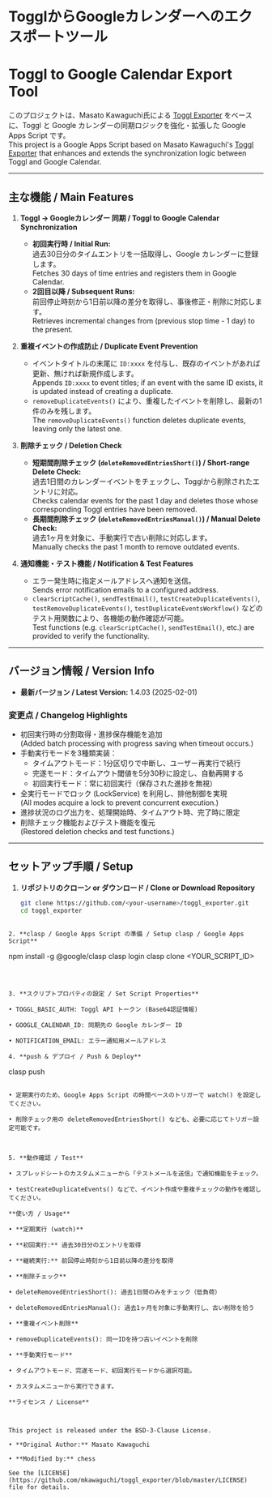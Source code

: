 # TogglからGoogleカレンダーへのエクスポートツール  
# Toggl to Google Calendar Export Tool

このプロジェクトは、Masato Kawaguchi氏による [Toggl Exporter](https://github.com/mkawaguchi/toggl_exporter) をベースに、Toggl と Google カレンダーの同期ロジックを強化・拡張した Google Apps Script です。  
This project is a Google Apps Script based on Masato Kawaguchi's [Toggl Exporter](https://github.com/mkawaguchi/toggl_exporter) that enhances and extends the synchronization logic between Toggl and Google Calendar.

---

## 主な機能 / Main Features

1. **Toggl → Googleカレンダー 同期 / Toggl to Google Calendar Synchronization**  
   - **初回実行時 / Initial Run:**  
     過去30日分のタイムエントリを一括取得し、Google カレンダーに登録します。  
     Fetches 30 days of time entries and registers them in Google Calendar.
   - **2回目以降 / Subsequent Runs:**  
     前回停止時刻から1日前以降の差分を取得し、事後修正・削除に対応します。  
     Retrieves incremental changes from (previous stop time - 1 day) to the present.

2. **重複イベントの作成防止 / Duplicate Event Prevention**  
   - イベントタイトルの末尾に `ID:xxxx` を付与し、既存のイベントがあれば更新、無ければ新規作成します。  
     Appends `ID:xxxx` to event titles; if an event with the same ID exists, it is updated instead of creating a duplicate.
   - `removeDuplicateEvents()` により、重複したイベントを削除し、最新の1件のみを残します。  
     The `removeDuplicateEvents()` function deletes duplicate events, leaving only the latest one.

3. **削除チェック / Deletion Check**  
   - **短期間削除チェック (`deleteRemovedEntriesShort()`) / Short-range Delete Check:**  
     過去1日間のカレンダーイベントをチェックし、Togglから削除されたエントリに対応。  
     Checks calendar events for the past 1 day and deletes those whose corresponding Toggl entries have been removed.
   - **長期間削除チェック (`deleteRemovedEntriesManual()`) / Manual Delete Check:**  
     過去1ヶ月を対象に、手動実行で古い削除に対応します。  
     Manually checks the past 1 month to remove outdated events.

4. **通知機能・テスト機能 / Notification & Test Features**  
   - エラー発生時に指定メールアドレスへ通知を送信。  
     Sends error notification emails to a configured address.
   - `clearScriptCache()`, `sendTestEmail()`, `testCreateDuplicateEvents()`, `testRemoveDuplicateEvents()`, `testDuplicateEventsWorkflow()` などのテスト用関数により、各機能の動作確認が可能。  
     Test functions (e.g. `clearScriptCache()`, `sendTestEmail()`, etc.) are provided to verify the functionality.

---

## バージョン情報 / Version Info

- **最新バージョン / Latest Version:** 1.4.03 (2025-02-01)

### 変更点 / Changelog Highlights
- 初回実行時の分割取得・進捗保存機能を追加  
  (Added batch processing with progress saving when timeout occurs.)
- 手動実行モードを3種類実装：  
  - タイムアウトモード：1分区切りで中断し、ユーザー再実行で続行  
  - 完遂モード：タイムアウト閾値を5分30秒に設定し、自動再開する  
  - 初回実行モード：常に初回実行（保存された進捗を無視）  
- 全実行モードでロック (LockService) を利用し、排他制御を実現  
  (All modes acquire a lock to prevent concurrent execution.)
- 進捗状況のログ出力を、処理開始時、タイムアウト時、完了時に限定  
- 削除チェック機能およびテスト機能を復元  
  (Restored deletion checks and test functions.)

---

## セットアップ手順 / Setup

1. **リポジトリのクローン or ダウンロード / Clone or Download Repository**  
   ```bash
   git clone https://github.com/<your-username>/toggl_exporter.git
   cd toggl_exporter
```

2. **clasp / Google Apps Script の準備 / Setup clasp / Google Apps Script**

```
npm install -g @google/clasp
clasp login
clasp clone <YOUR_SCRIPT_ID>
```

  

3. **スクリプトプロパティの設定 / Set Script Properties**

• TOGGL_BASIC_AUTH: Toggl API トークン (Base64認証情報)

• GOOGLE_CALENDAR_ID: 同期先の Google カレンダー ID

• NOTIFICATION_EMAIL: エラー通知用メールアドレス

4. **push & デプロイ / Push & Deploy**

```
clasp push
```

• 定期実行のため、Google Apps Script の時間ベースのトリガーで watch() を設定してください。

• 削除チェック用の deleteRemovedEntriesShort() なども、必要に応じてトリガー設定可能です。

  

5. **動作確認 / Test**

• スプレッドシートのカスタムメニューから「テストメールを送信」で通知機能をチェック。

• testCreateDuplicateEvents() などで、イベント作成や重複チェックの動作を確認してください。

**使い方 / Usage**

• **定期実行 (watch)**

• **初回実行:** 過去30日分のエントリを取得

• **継続実行:** 前回停止時刻から1日前以降の差分を取得

• **削除チェック**

• deleteRemovedEntriesShort(): 過去1日間のみをチェック（低負荷）

• deleteRemovedEntriesManual(): 過去1ヶ月を対象に手動実行し、古い削除を拾う

• **重複イベント削除**

• removeDuplicateEvents(): 同一IDを持つ古いイベントを削除

• **手動実行モード**

• タイムアウトモード、完遂モード、初回実行モードから選択可能。

• カスタムメニューから実行できます。

**ライセンス / License**

  

This project is released under the BSD-3-Clause License.

• **Original Author:** Masato Kawaguchi

• **Modified by:** chess

See the [LICENSE](https://github.com/mkawaguchi/toggl_exporter/blob/master/LICENSE) file for details.
